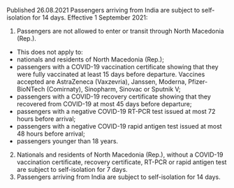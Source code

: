 Published 26.08.2021
Passengers arriving from India are subject to self-isolation for 14 days.
Effective 1 September 2021:
1. Passengers are not allowed to enter or transit through North Macedonia (Rep.).
- This does not apply to:
 - nationals and residents of North Macedonia (Rep.);
 - passengers with a COVID-19 vaccination certificate showing that they were fully vaccinated at least 15 days before departure. Vaccines accepted are AstraZeneca (Vaxzevria), Janssen, Moderna, Pfizer-BioNTech (Comirnaty), Sinopharm, Sinovac or Sputnik V;
 - passengers with a COVID-19 recovery certificate showing that they recovered from COVID-19 at most 45 days before departure;
 - passengers with a negative COVID-19 RT-PCR test issued at most 72 hours before arrival;
 - passengers with a negative COVID-19 rapid antigen test issued at most 48 hours before arrival;
 - passengers younger than 18 years.
2. Nationals and residents of North Macedonia (Rep.), without a COVID-19 vaccination certificate, recovery certificate, RT-PCR or rapid antigen test are subject to self-isolation for 7 days.
3. Passengers arriving from India are subject to self-isolation for 14 days.

